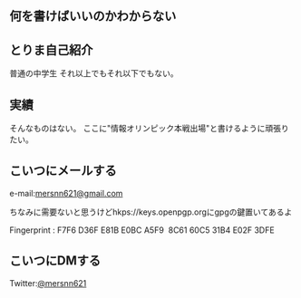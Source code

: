 何を書けばいいのかわからない
------
とりま自己紹介
------
普通の中学生
それ以上でもそれ以下でもない。

実績
-------
そんなものはない。
ここに"情報オリンピック本戦出場"と書けるように頑張りたい。

こいつにメールする
--------
e-mail:mersnn621@gmail.com

ちなみに需要ないと思うけどhkps://keys.openpgp.orgにgpgの鍵置いてあるよ

Fingerprint : F7F6 D36F E81B E0BC A5F9  8C61 60C5 31B4 E02F 3DFE


こいつにDMする
--------
Twitter:[@mersnn621](https://twitter.com/mersnn621)
